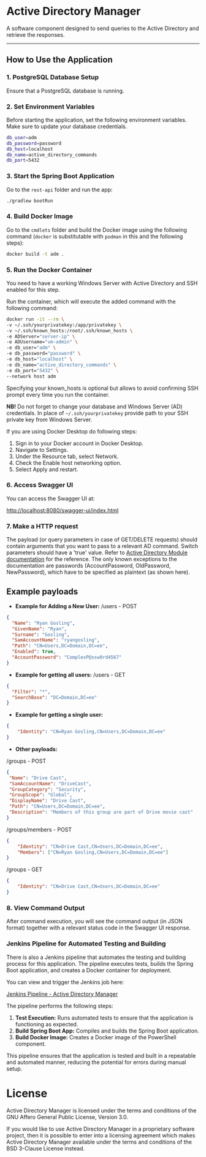 # Active Directory Manager

A software component designed to send queries to the Active Directory and retrieve the responses.

---

## How to Use the Application

### 1. PostgreSQL Database Setup
Ensure that a PostgreSQL database is running.

### 2. Set Environment Variables
Before starting the application, set the following environment variables. Make sure to update your database credentials.

```bash
db_user=adm
db_password=password
db_host=localhost
db_name=active_directory_commands
db_port=5432
```
### 3. Start the Spring Boot Application
Go to the `rest-api` folder and run the app:
```bash
./gradlew bootRun
```

### 4. Build Docker Image
Go to the `cmdlets` folder and build the Docker image using the following command (`docker` is substitutable with `podman` in this and the following steps):

```bash
docker build -t adm .
```

### 5. Run the Docker Container
You need to have a working Windows Server with Active Directory and SSH enabled for this step.

Run the container, which will execute the added command with the following command:

```bash
docker run -it --rm \
-v ~/.ssh/yourprivatekey:/app/privatekey \
-v ~/.ssh/known_hosts:/root/.ssh/known_hosts \
-e ADServer="server-ip" \
-e ADUsername="vm-admin" \
-e db_user="adm" \
-e db_password="password" \
-e db_host="localhost" \
-e db_name="active_directory_commands" \
-e db_port="5432" \
--network host adm
```

Specifying your known_hosts is optional but allows to avoid confirming SSH prompt every time you run the container.

**NB!** Do not forget to change your database and Windows Server (AD) credentials. In place of `~/.ssh/yourprivatekey` provide path to your SSH private key from Windows Server.

If you are using Docker Desktop do following steps: 
1. Sign in to your Docker account in Docker Desktop.
2. Navigate to Settings.
3. Under the Resource tab, select Network.
4. Check the Enable host networking option.
5. Select Apply and restart.

### 6. Access Swagger UI
You can access the Swagger UI at:

[http://localhost:8080/swagger-ui/index.html](http://localhost:8080/swagger-ui/index.html)

### 7. Make a HTTP request
The payload (or query parameters in case of GET/DELETE requests) should contain arguments that you want to pass to a relevant AD command. Switch parameters should have a 'true' value. Refer to [Active Directory Module documentation](https://learn.microsoft.com/en-us/powershell/module/activedirectory/) for the reference. The only known exceptions to the documentation are passwords (AccountPassword, OldPassword, NewPassword), which have to be specified as plaintext (as shown here).

## Example payloads

- **Example for Adding a New User:**
/users - POST
```json
{
  "Name": "Ryan Gosling",
  "GivenName": "Ryan",
  "Surname": "Gosling",
  "SamAccountName": "ryangosling",
  "Path": "CN=Users,DC=Domain,DC=ee", 
  "Enabled": true,
  "AccountPassword": "ComplexP@ssw0rd4567"
}
```

- **Example for getting all users:**
/users - GET
```json
{
  "Filter": "*",
  "SearchBase": "DC=Domain,DC=ee"
}
```
- **Example for getting a single user:**
```json
{
    "Identity": "CN=Ryan Gosling,CN=Users,DC=Domain,DC=ee"
}
```

- **Other payloads:**

/groups - POST
```json
{
 "Name": "Drive Cast",
 "SamAccountName": "DriveCast",
 "GroupCategory": "Security",
 "GroupScope": "Global",
 "DisplayName": "Drive Cast",
 "Path": "CN=Users,DC=Domain,DC=ee",
 "Description": "Members of this group are part of Drive movie cast"
}
```
/groups/members - POST
```json
{
    "Identity": "CN=Drive Cast,CN=Users,DC=Domain,DC=ee",
    "Members": ["CN=Ryan Gosling,CN=Users,DC=Domain,DC=ee"]
}
```

/groups - GET
```json
{
    "Identity": "CN=Drive Cast,CN=Users,DC=Domain,DC=ee"
}
```

### 8. View Command Output
After command execution, you will see the command output (in JSON format) together with a relevant status code in the Swagger UI response. 

### Jenkins Pipeline for Automated Testing and Building

There is also a Jenkins pipeline that automates the testing and building process for this application. The pipeline executes tests, builds the Spring Boot application, and creates a Docker container for deployment.

You can view and trigger the Jenkins job here:

[Jenkins Pipeline - Active Directory Manager](https://srv620081.hstgr.cloud/job/ActiveDirectory/)

The pipeline performs the following steps:
1. **Test Execution:** Runs automated tests to ensure that the application is functioning as expected.
2. **Build Spring Boot App:** Compiles and builds the Spring Boot application.
3. **Build Docker Image:** Creates a Docker image of the PowerShell component.

This pipeline ensures that the application is tested and built in a repeatable and automated manner, reducing the potential for errors during manual setup.

# License

Active Directory Manager is licensed under the terms and conditions of the GNU Affero General Public License, Version 3.0.

If you would like to use Active Directory Manager in a proprietary software project, then it is possible to enter into a licensing agreement which makes Active Directory Manager available under the terms and conditions of the BSD 3-Clause License instead.



